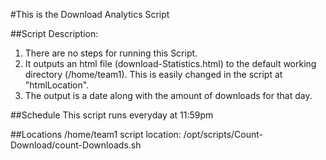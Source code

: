 #This is the Download Analytics Script

##Script Description:

1. There are no steps for running this Script.
2. It outputs an html file (download-Statistics.html) to the default working directory (/home/team1). This is easily changed in the script at "htmlLocation".
3. The output is a date along with the amount of downloads for that day.

##Schedule
This script runs everyday at 11:59pm

##Locations
/home/team1
script location: /opt/scripts/Count-Download/count-Downloads.sh
